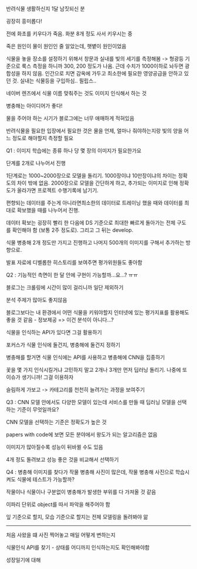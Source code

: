 반려식물 생활하신지 1달 남짓되신 분

굉장히 흥미롭다!

전에 화초를 키우다가 죽음. 화분 8개 정도 사서 키우시는 중

죽은 원인이 물이 원인인 줄 알았는데, 햇볕이 원인이었음

식물을 놓을 장소를 설정하기 위해서 창문과 실내를 빛의 세기를 측정해봄 -> 형광등 기준으로 룩스 측정을 하니까 300, 200 정도가 나옴. 근데 수치가 1000이하로 놔두면 광합성을 하지 않음. 인간으로 치면 감옥에 가두고 최소한에 필요한 영양공급을 안하고 있던 것. 실내는 식물등을 구입하심.. 필립스..



네이버 렌즈에서 식물 이름 맞춰주는 것도 이미지 인식해서 하는 것



병충해는 아이디어가 좋다!

물을 주어야 하는 시기가 블로그에는 너무 애매하게 적혀있음

반려식물을 필요한 입장에서 필요한 것은 물을 언제, 얼마나 줘야하는지랑 빛의 양을 어느 정도로 해야할지 측정할 필요



Q1 : 이미지 학습에는 종류 하나 당 몇 장의 이미지가 필요한가요

단계를 2개로 나누어서 진행

1단계로는 1000~2000장으로 모델을 돌리기. 1000장이냐 10만장이냐의 차이는 정확도의 차이 밖에 없음. 2000장으로 모델을 간단하게 하고, 추가되는 이미지로 인해 정확도가 올라가면 프로젝트 수행기록에 남기기. 

편향되는 데이터를 주는게 아니라면최소한의 데이터로 트레이닝 했을 때와 데이터를 최대로 확보했을 때를 나누어서 진행.

데이터 확보는 굉장히 빨리 한 다음에 DS 기준으로 최대한 빠르게 돌아가는 전체 구도를 확인해야 함 (보통 2주 정도로). 그리고 그 뒤는 develop.

식물 병충해 2개 정도만 가지고 진행하고 나머지 500개의 이미지를 구해서 추가하는 방향으로.

발표 자료에 디벨롭한 히스토리를 보여주면 평가위원들도 좋아함



Q2 : 기능적인 측면이 한 달 안에 구현이 가능할까...요...? ㅠㅠ

블로그는 크롤링에 시간이 많이 걸리니까 일단 제외하기

분석 주제가 많아도 좋지않음

블로그보다는 내 환경에서 어떤 식물을 키워야할지 인터넷에 있는 평가지표를 활용해도 좋을 것 같음 - 정보제공 => 이건 분석이 아니다...?

식물을 인식하는 API가 있다면 그걸 활용하기

포커스가 식물 인식에 둘건지, 병충해에 둘건지 정하기

병충해를 할거면 식물 인식에는 API를 사용하고 병충해에 CNN을 집중하기

꽃을 몇 가지 인식시킬거냐 고민하지 말고 2개나 3개만 먼저 딥러닝 돌리기. 나중에 또 이슈가 생기니까! 그걸 이용하자

슬림하게 가보고 -> 카테고리를 천천히 늘려가는 과정을 보여주기



Q3 : CNN 모델 안에서도 다양한 모델이 있는데 서비스를 만들 때 딥러닝 모델을 선택하는 기준이 무엇일까요?

CNN 모델을 선택하는 기준은 정확도가 높은 것

papers with code에 보면 모든 분야에서 왕도가 되는 알고리즘은 없음

이미지가 많아질수록 성능이 뒤바뀔 수도 있음

4개 정도 돌려보고 성능 좋은 것을 비교해서 선택하기



Q4 : 병충해 이미지를 찾다가 작물 병충해 사진이 많은데, 작물 병충해 사진으로 학습시켜도 식물에 테스트가 가능할까?

작물이나 식물이나 구분없이 병충해가 발생한 부위를 다 가져올 것 같음

이파리 단위로 object를 따서 파악을 해주어야 함

잎 기준으로 할지, 모습 기준으로 할지는 전체 모델링을 돌려봐야 앎



----

처음 사왔을 떄 사진 찍어놓고 매일 어떻게 변하는지



식물인식 API를 찾기 - 상태를 어디까지 인식하는지도 확인해봐야함

성장일기에 대해 